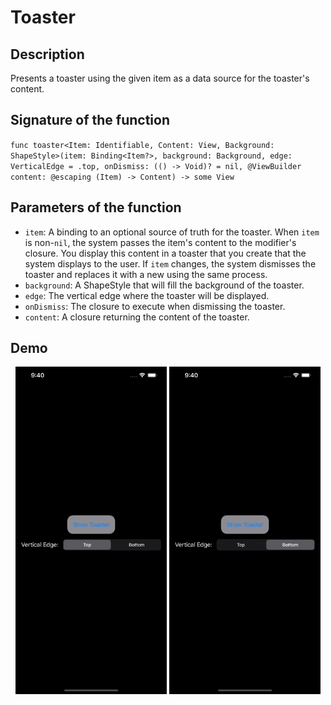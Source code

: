 # Toaster

## Description 
Presents a toaster using the given item as a data source for the toaster's content.

## Signature of the function 
`func toaster<Item: Identifiable, Content: View, Background: ShapeStyle>(item: Binding<Item?>, background: Background, edge: VerticalEdge = .top, onDismiss: (() -> Void)? = nil, @ViewBuilder content: @escaping (Item) -> Content) -> some View`

## Parameters of the function
- `item`: A binding to an optional source of truth for the toaster. When `item` is non-`nil`, the system passes the item's content to the modifier's closure. You display this content in a toaster that you create that the system displays to the user. If `item` changes, the system dismisses the toaster and replaces it with a new using the same process.
- `background`: A ShapeStyle that will fill the background of the toaster.
- `edge`: The vertical edge where the toaster will be displayed.
- `onDismiss`: The closure to execute when dismissing the toaster.
- `content`: A closure returning the content of the toaster.

## Demo
<p align="center">
	<img src="/Documentation/Assets/ToasterTop.gif" width="48%">
	<img src="/Documentation/Assets/ToasterBottom.gif" width="48%">
</p>
